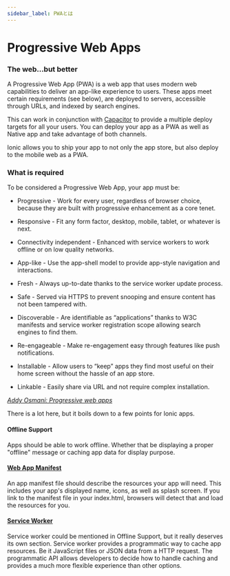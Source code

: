 ```yaml
---
sidebar_label: PWAとは
---
```


# Progressive Web Apps

<!-- TOC goes here -->

### The web...but better

A Progressive Web App (PWA) is a web app that uses modern web capabilities to deliver an app-like experience to users.
These apps meet certain requirements (see below), are deployed to servers, accessible through URLs, and indexed by search engines.

This can work in conjunction with [Capacitor](https://capacitor.ionicframework.com) to provide a multiple deploy targets for all your users.
You can deploy your app as a PWA as well as Native app and take advantage of both channels.

Ionic allows you to ship your app to not only the app store, but also deploy to the mobile web as a PWA.

### What is required

To be considered a Progressive Web App, your app must be:

- Progressive - Work for every user, regardless of browser choice, because they are built with progressive enhancement as a core tenet.

- Responsive - Fit any form factor, desktop, mobile, tablet, or whatever is next.

- Connectivity independent - Enhanced with service workers to work offline or on low quality networks.

- App-like - Use the app-shell model to provide app-style navigation and interactions.

- Fresh - Always up-to-date thanks to the service worker update process.

- Safe - Served via HTTPS to prevent snooping and ensure content has not been tampered with.

- Discoverable - Are identifiable as “applications” thanks to W3C manifests and service worker registration scope allowing search engines to find them.

- Re-engageable - Make re-engagement easy through features like push notifications.

- Installable - Allow users to “keep” apps they find most useful on their home screen without the hassle of an app store.

- Linkable - Easily share via URL and not require complex installation.

<em>
  <a href="https://addyosmani.com/blog/getting-started-with-progressive-web-apps/" target="_blank">
    Addy Osmani: Progressive web apps
  </a>
</em>

There is a lot here, but it boils down to a few points for Ionic apps.

#### Offline Support

Apps should be able to work offline. Whether that be displaying a proper "offline" message or caching app data for display purpose.

#### <a href="https://developer.mozilla.org/en-US/docs/Web/Manifest" target="_blank">Web App Manifest</a>

An app manifest file should describe the resources your app will need. This includes your app's displayed name, icons, as well as splash screen. If you link to the manifest file in your index.html, browsers will detect that and load the resources for you.

#### <a href="https://developer.mozilla.org/en-US/docs/Web/API/Service_Worker_API" target="_blank">Service Worker</a>

Service worker could be mentioned in Offline Support, but it really deserves its own section. Service worker provides a programmatic way to cache app resources. Be it JavaScript files or JSON data from a HTTP request. The programmatic API allows developers to decide how to handle caching and provides a much more flexible experience than other options.
